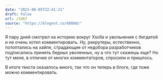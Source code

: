 ```yaml
---
date: "2021-08-05T22:41:21"
draft: False
url: /2467
source: "https://blognot.co/60860/"
---
```


Я пару дней смотрел на историю вокруг Xsolla и увольнения с бигдатой и не очень хотел комментировать. Ну, рекрутеры, естественно, потоптались на хайпе, страдающие от недобора разработчиков подписались принять бедных уволенных, ну а что тут скажешь еще? Но тут меня, в отличие от многих комментаторов, спросили и пришлось.

В итоге текста оказалось много, так что он теперь в блоге, где тоже можно комментировать.
